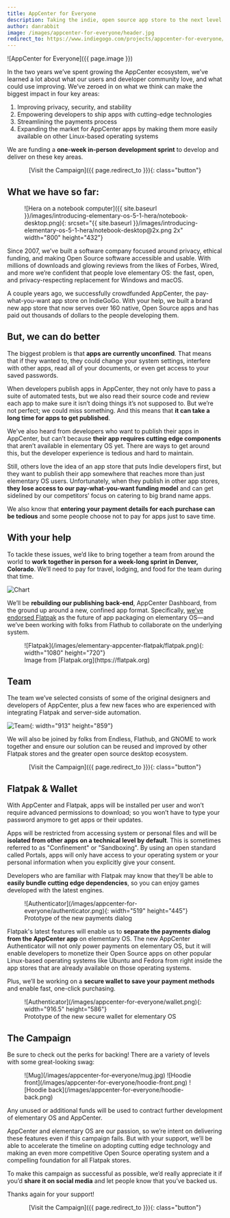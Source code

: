```yaml
---
title: AppCenter for Everyone
description: Taking the indie, open source app store to the next level
author: danrabbit
image: /images/appcenter-for-everyone/header.jpg
redirect_to: https://www.indiegogo.com/projects/appcenter-for-everyone/
---
```


![AppCenter for Everyone]({{ page.image }})

In the two years we’ve spent growing the AppCenter ecosystem, we’ve learned a lot about what our users and developer community love, and what could use improving. We’ve zeroed in on what we think can make the biggest impact in four key areas:

1. Improving privacy, security, and stability
2. Empowering developers to ship apps with cutting-edge technologies
3. Streamlining the payments process
4. Expanding the market for AppCenter apps by making them more easily available on other Linux-based operating systems

We are funding a **one-week in-person development sprint** to develop and deliver on these key areas.

<div style="text-align: center;" markdown="1">
[Visit the Campaign]({{ page.redirect_to }}){: class="button"}
</div>

## What we have so far:

<figure markdown="1">
![Hera on a notebook computer]({{ site.baseurl }}/images/introducing-elementary-os-5-1-hera/notebook-desktop.png){: srcset="{{ site.baseurl }}/images/introducing-elementary-os-5-1-hera/notebook-desktop@2x.png 2x" width="800" height="432"}
</figure>

Since 2007, we’ve built a software company focused around privacy, ethical funding, and making Open Source software accessible and usable. With millions of downloads and glowing reviews from the likes of Forbes, Wired, and more we’re confident that people love elementary OS: the fast, open, and privacy-respecting replacement for Windows and macOS.

A couple years ago, we successfully crowdfunded AppCenter, the pay-what-you-want app store on IndieGoGo. With your help, we built a brand new app store that now serves over 160 native, Open Source apps and has paid out thousands of dollars to the people developing them.

## But, we can do better

The biggest problem is that **apps are currently unconfined**. That means that if they wanted to, they could change your system settings, interfere with other apps, read all of your documents, or even get access to your saved passwords.

When developers publish apps in AppCenter, they not only have to pass a suite of automated tests, but we also read their source code and review each app to make sure it isn’t doing things it’s not supposed to. But we’re not perfect; we could miss something. And this means that **it can take a long time for apps to get published**.

We’ve also heard from developers who want to publish their apps in AppCenter, but can’t because **their app requires cutting edge components** that aren’t available in elementary OS yet. There are ways to get around this, but the developer experience is tedious and hard to maintain.

Still, others love the idea of an app store that puts Indie developers first, but they want to publish their app somewhere that reaches more than just elementary OS users. Unfortunately, when they publish in other app stores, **they lose access to our pay-what-you-want funding model** and can get sidelined by our competitors’ focus on catering to big brand name apps.

We also know that **entering your payment details for each purchase can be tedious** and some people choose not to pay for apps just to save time.

## With your help

To tackle these issues, we’d like to bring together a team from around the world to **work together in person for a week-long sprint in Denver, Colorado**. We’ll need to pay for travel, lodging, and food for the team during that time.

![Chart](/images/appcenter-for-everyone/chart.png)

We’ll be **rebuilding our publishing back-end**, AppCenter Dashboard, from the ground up around a new, confined app format. Specifically, [we’ve endorsed Flatpak](/elementary-appcenter-flatpak/) as the future of app packaging on elementary OS—and we’ve been working with folks from Flathub to collaborate on the underlying system.

<figure markdown="1">
![Flatpak](/images/elementary-appcenter-flatpak/flatpak.png){: width="1080" height="720"}
<figcaption markdown="1">
Image from [Flatpak.org](https://flatpak.org)
</figcaption>
</figure>

## Team

The team we’ve selected consists of some of the original designers and developers of AppCenter, plus a few new faces who are experienced with integrating Flatpak and server-side automation.

![Team](/images/appcenter-for-everyone/team.png){: width="913" height="859"}

We will also be joined by folks from Endless, Flathub, and GNOME to work together and ensure our solution can be reused and improved by other Flatpak stores and the greater open source desktop ecosystem.

<div style="text-align: center;" markdown="1">
[Visit the Campaign]({{ page.redirect_to }}){: class="button"}
</div>

## Flatpak & Wallet

With AppCenter and Flatpak, apps will be installed per user and won’t require advanced permissions to download; so you won’t have to type your password anymore to get apps or their updates.

Apps will be restricted from accessing system or personal files and will be **isolated from other apps on a technical level by default**. This is sometimes referred to as "Confinement" or "Sandboxing". By using an open standard called Portals, apps will only have access to your operating system or your personal information when you explicitly give your consent.

Developers who are familiar with Flatpak may know that they’ll be able to **easily bundle cutting edge dependencies**, so you can enjoy games developed with the latest engines.

<figure markdown="1">
![Authenticator](/images/appcenter-for-everyone/authenticator.png){: width="519" height="445"}
<figcaption>Prototype of the new payments dialog</figcaption>
</figure>

Flatpak's latest features will enable us to **separate the payments dialog from the AppCenter app** on elementary OS. The new AppCenter Authenticator will not only power payments on elementary OS, but it will enable developers to monetize their Open Source apps on other popular Linux-based operating systems like Ubuntu and Fedora from right inside the app stores that are already available on those operating systems.

Plus, we’ll be working on a **secure wallet to save your payment methods** and enable fast, one-click purchasing.

<figure markdown="1">
![Authenticator](/images/appcenter-for-everyone/wallet.png){: width="916.5" height="586"}
<figcaption>Prototype of the new secure wallet for elementary OS</figcaption>
</figure>

## The Campaign

Be sure to check out the perks for backing! There are a variety of levels with some great-looking swag:

<figure class="third" markdown="1">
![Mug](/images/appcenter-for-everyone/mug.jpg)
![Hoodie front](/images/appcenter-for-everyone/hoodie-front.png)
![Hoodie back](/images/appcenter-for-everyone/hoodie-back.png)
</figure>

Any unused or additional funds will be used to contract further development of elementary OS and AppCenter.

AppCenter and elementary OS are our passion, so we’re intent on delivering these features even if this campaign fails. But with your support, we’ll be able to accelerate the timeline on adopting cutting edge technology and making an even more competitive Open Source operating system and a compelling foundation for all Flatpak stores.

To make this campaign as successful as possible, we’d really appreciate it if you’d **share it on social media** and let people know that you’ve backed us.

Thanks again for your support!

<div style="text-align: center;" markdown="1">
[Visit the Campaign]({{ page.redirect_to }}){: class="button"}
</div>
